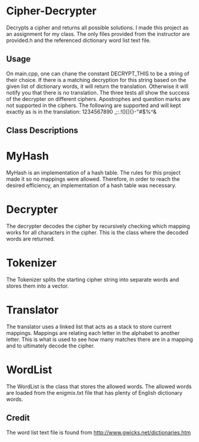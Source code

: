 # Cipher-Decrypter
Decrypts a cipher and returns all possible solutions. I made this project as an assignment for my class. The only files provided from the instructor are provided.h and the referenced dictionary word list text file.

## Usage
On main.cpp, one can chane the constant DECRYPT_THIS to be a string of their choice. If there is a matching decryption for this string based on the given list of dictionary words, it will return the translation. Otherwise it will notify you that there is no translation. The three tests all show the success of the decrypter on different ciphers. Apostrophes and question marks are not supported in the ciphers. The following are supported and will kept exactly as is in the translation: 1234567890 ,;:.!()[]{}-"#$%^&

## Class Descriptions
# MyHash
MyHash is an implementation of a hash table. The rules for this project made it so no mappings were allowed. Therefore, in order to reach the desired efficiency, an implementation of a hash table was necessary.

# Decrypter
The decrypter decodes the cipher by recursively checking which mapping works for all characters in the cipher. This is the class where the decoded words are returned.

# Tokenizer
The Tokenizer splits the starting cipher string into separate words and stores them into a vector.

# Translator
The translator uses a linked list that acts as a stack to store current mappings. Mappings are relating each letter in the alphabet to another letter. This is what is used to see how many matches there are in a mapping and to ultimately decode the cipher.

# WordList
The WordList is the class that stores the allowed words. The allowed words are loaded from the enigmix.txt file that has plenty of English dictionary words.

## Credit
The word list text file is found from http://www.gwicks.net/dictionaries.htm















